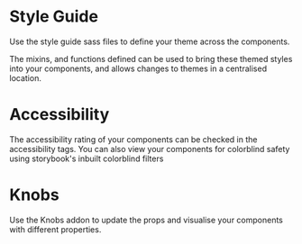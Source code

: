 # Style Guide

Use the style guide sass files to define your theme across the components. 

The mixins, and functions defined can be used to bring these themed styles into your components, and allows changes to themes in a centralised location.


# Accessibility

The accessibility rating of your components can be checked in the accessibility tags. You can also view your components for colorblind safety using storybook's inbuilt colorblind filters

# Knobs

Use the Knobs addon to update the props and visualise your components with different properties.

